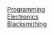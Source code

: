 <a href="programming_projects.html">
    <div class="project-button">Programming</div>
</a>
<a href="electronics_projects.html">
    <div class="project-button">Electronics</div>
</a>
<a href="blacksmithing_projects.html">
    <div class="project-button">Blacksmithing</div>
</a>
